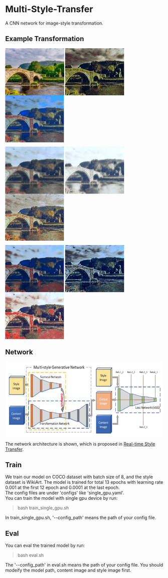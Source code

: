 Multi-Style-Transfer
===
A CNN network for image-style transformation. 

Example Transformation
---
<img src="styled_imgs/content.jpg" height="150" align=center> <img src="styled_imgs/1.jpg" height="150" align=center> <img src="styled_imgs/2.jpg" height="150" align=center> 

<img src="styled_imgs/3.jpg" height="150" align=center> <img src="styled_imgs/4.jpg" height="150" align=center> <img src="styled_imgs/5.jpg" height="150" align=center>

<img src="styled_imgs/6.jpg" height="150" align=center> <img src="styled_imgs/7.jpg" height="150" align=center> <img src="styled_imgs/8.jpg" height="150" align=center>

Network
---
<img src="styled_imgs/network.png" height="240" align=center>

The network architecture is shown, which is proposed in [Real-time Style Transfer](https://arxiv.org/pdf/1703.06953.pdf).

Train
---
We train our model on COCO dataset with batch size of 8, and the style dataset is WikiArt. The model is trained for total 13 epochs with learning rate 0.001 at the first 12 epoch and 0.0001 at the last epoch. \
The config files are under 'configs' like 'single_gpu.yaml'. \
You can train the model with single gpu device by run:
>bash train_single_gpu.sh 

In train_single_gpu.sh, '--config_path' means the path of your config file.

Eval
---
You can eval the trained model by run:
>bash eval.sh

The '--config_path' in eval.sh means the path of your config file. You should modeify the model path, content image and style image first.